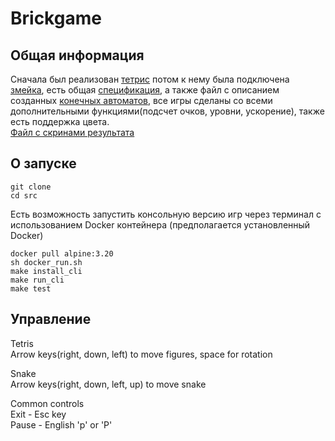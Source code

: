 # Brickgame 

## Общая информация 

Сначала был реализован [тетрис](TETRIS_REEDME.md)
потом к нему была подключена [змейка](SNAKE_REEDME.md), 
есть общая [спецификация](materials/specification.md), а также файл с описанием созданных [конечных автоматов](materials/FSM.md), все игры сделаны со всеми дополнительными функциями(подсчет очков, уровни, ускорение), также есть поддержка цвета. \
[Файл с скринами результата](result.md)

## О запуске

```git clone``` \
```cd src```

Есть возможность запустить консольную версию игр через терминал с использованием Docker контейнера (предполагается установленный Docker)

```docker pull alpine:3.20``` \
```sh docker_run.sh``` \
```make install_cli``` \
```make run_cli``` \
```make test```

## Управление

Tetris \
Arrow keys(right, down, left) to move figures, space for rotation

Snake \
Arrow keys(right, down, left, up) to move snake

Common controls \
Exit - Esc key \
Pause - English 'p' or 'P'
